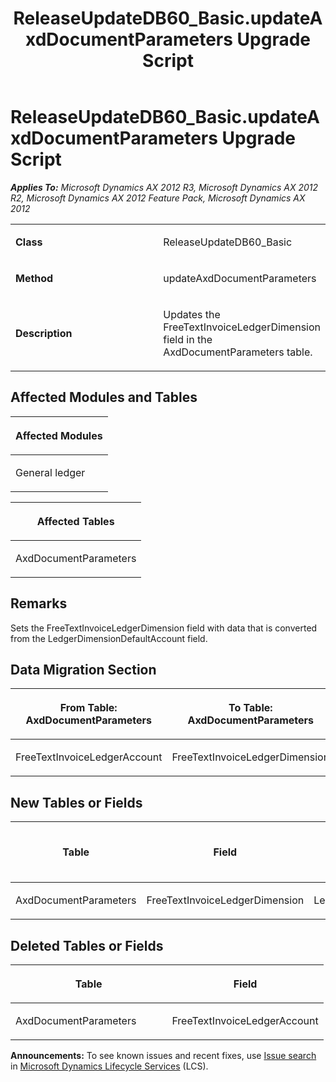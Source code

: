 ﻿---
title: ReleaseUpdateDB60_Basic.updateAxdDocumentParameters Upgrade Script
TOCTitle: ReleaseUpdateDB60_Basic.updateAxdDocumentParameters Upgrade Script
ms:assetid: 21a9956a-e3d0-ba15-fe14-eb467c8f0256
ms:mtpsurl: https://msdn.microsoft.com/en-us/library/JJ684929(v=AX.60)
ms:contentKeyID: 49707131
ms.date: 05/18/2015
mtps_version: v=AX.60
---

# ReleaseUpdateDB60\_Basic.updateAxdDocumentParameters Upgrade Script 


_**Applies To:** Microsoft Dynamics AX 2012 R3, Microsoft Dynamics AX 2012 R2, Microsoft Dynamics AX 2012 Feature Pack, Microsoft Dynamics AX 2012_

<table>
<colgroup>
<col style="width: 50%" />
<col style="width: 50%" />
</colgroup>
<tbody>
<tr class="odd">
<td><p><strong>Class</strong></p></td>
<td><p>ReleaseUpdateDB60_Basic</p></td>
</tr>
<tr class="even">
<td><p><strong>Method</strong></p></td>
<td><p>updateAxdDocumentParameters</p></td>
</tr>
<tr class="odd">
<td><p><strong>Description</strong></p></td>
<td><p>Updates the FreeTextInvoiceLedgerDimension field in the AxdDocumentParameters table.</p></td>
</tr>
</tbody>
</table>


## Affected Modules and Tables

<table>
<colgroup>
<col style="width: 100%" />
</colgroup>
<thead>
<tr class="header">
<th><p>Affected Modules</p></th>
</tr>
</thead>
<tbody>
<tr class="odd">
<td><p>General ledger</p></td>
</tr>
</tbody>
</table>


<table>
<colgroup>
<col style="width: 100%" />
</colgroup>
<thead>
<tr class="header">
<th><p>Affected Tables</p></th>
</tr>
</thead>
<tbody>
<tr class="odd">
<td><p>AxdDocumentParameters</p></td>
</tr>
</tbody>
</table>


## Remarks

Sets the FreeTextInvoiceLedgerDimension field with data that is converted from the LedgerDimensionDefaultAccount field.

## Data Migration Section

<table>
<colgroup>
<col style="width: 50%" />
<col style="width: 50%" />
</colgroup>
<thead>
<tr class="header">
<th><p>From Table: AxdDocumentParameters</p></th>
<th><p>To Table: AxdDocumentParameters</p></th>
</tr>
</thead>
<tbody>
<tr class="odd">
<td><p>FreeTextInvoiceLedgerAccount</p></td>
<td><p>FreeTextInvoiceLedgerDimension</p></td>
</tr>
</tbody>
</table>


## New Tables or Fields

<table>
<colgroup>
<col style="width: 33%" />
<col style="width: 33%" />
<col style="width: 33%" />
</colgroup>
<thead>
<tr class="header">
<th><p>Table</p></th>
<th><p>Field</p></th>
<th><p>Extended Data Type</p>
<p>-or- Base Enum</p></th>
</tr>
</thead>
<tbody>
<tr class="odd">
<td><p>AxdDocumentParameters</p></td>
<td><p>FreeTextInvoiceLedgerDimension</p></td>
<td><p>LedgerDimensionDefaultAccount</p></td>
</tr>
</tbody>
</table>


## Deleted Tables or Fields

<table>
<colgroup>
<col style="width: 50%" />
<col style="width: 50%" />
</colgroup>
<thead>
<tr class="header">
<th><p>Table</p></th>
<th><p>Field</p></th>
</tr>
</thead>
<tbody>
<tr class="odd">
<td><p>AxdDocumentParameters</p></td>
<td><p>FreeTextInvoiceLedgerAccount</p></td>
</tr>
</tbody>
</table>

  
**Announcements:** To see known issues and recent fixes, use [Issue search](http://go.microsoft.com/fwlink/?linkid=389258) in [Microsoft Dynamics Lifecycle Services](http://go.microsoft.com/fwlink/?linkid=306505) (LCS).

